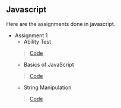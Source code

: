 ## Javascript

Here are the assignments done in javascript.

- Assignment 1
    - Ability Test    
    >[Code](javascript/assignment-1/ability-test)
    - Basics of JavaScript    
    >[Code](javascript/assignment-1/basics-javascript)
    - String Manipulation    
    >[Code](javascript/assignment-1/string-maniplation)